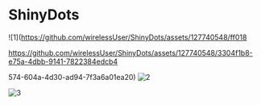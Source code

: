 # ShinyDots

![1](https://github.com/wirelessUser/ShinyDots/assets/127740548/ff018

https://github.com/wirelessUser/ShinyDots/assets/127740548/3304f1b8-e75a-4dbb-9141-7822384edcb4

574-604a-4d30-ad94-7f3a6a01ea20)
![2](https://github.com/wirelessUser/ShinyDots/assets/127740548/1c46d16d-d92a-4c88-8413-c08919481645)

![3](https://github.com/wirelessUser/ShinyDots/assets/127740548/cd9233bc-3d45-41a3-ba18-da9afb62a8f2)
